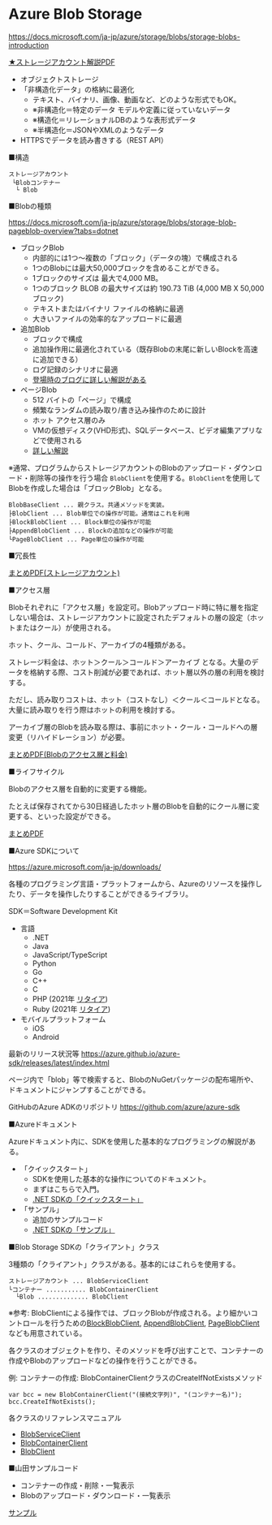 # Azure Blob Storage

https://docs.microsoft.com/ja-jp/azure/storage/blobs/storage-blobs-introduction

[★ストレージアカウント解説PDF](../AZ-104-2023/pdf/ストレージアカウント.pdf)

- オブジェクトストレージ
- 「非構造化データ」の格納に最適化
  - テキスト、バイナリ、画像、動画など、どのような形式でもOK。
  - ※非構造化＝特定のデータ モデルや定義に従っていないデータ
  - ※構造化＝リレーショナルDBのような表形式データ
  - ※半構造化＝JSONやXMLのようなデータ
- HTTPSでデータを読み書きする（REST API）

■構造

```
ストレージアカウント
 └Blobコンテナー
  └ Blob
```

■Blobの種類

https://docs.microsoft.com/ja-jp/azure/storage/blobs/storage-blob-pageblob-overview?tabs=dotnet

- ブロックBlob
  - 内部的には1つ～複数の「ブロック」（データの塊）で構成される
  - 1つのBlobには最大50,000ブロックを含めることができる。
  - 1ブロックのサイズは 最大で4,000 MB。
  - 1つのブロック BLOB の最大サイズは約 190.73 TiB (4,000 MB X 50,000 ブロック)
  - テキストまたはバイナリ ファイルの格納に最適
  - 大きいファイルの効率的なアップロードに最適
- 追加Blob
  - ブロックで構成
  - 追加操作用に最適化されている（既存Blobの末尾に新しいBlockを高速に追加できる）
  - ログ記録のシナリオに最適
  - [登場時のブログに詳しい解説がある](https://satonaoki.wordpress.com/2015/04/15/azure-storage-append-blob/)
- ページBlob
  - 512 バイトの「ページ」で構成
  - 頻繁なランダムの読み取り/書き込み操作のために設計
  - ホット アクセス層のみ
  - VMの仮想ディスク(VHD形式)、SQLデータベース、ビデオ編集アプリなどで使用される
  - [詳しい解説](https://learn.microsoft.com/ja-jp/azure/storage/blobs/storage-blob-pageblob-overview)

※通常、プログラムからストレージアカウントのBlobのアップロード・ダウンロード・削除等の操作を行う場合 `BlobClient`を使用する。`BlobClient`を使用してBlobを作成した場合は「ブロックBlob」となる。

```
BlobBaseClient ... 親クラス。共通メソッドを実装。
├BlobClient ... Blob単位での操作が可能。通常はこれを利用
├BlockBlobClient ... Block単位の操作が可能
├AppendBlobClient ... Blockの追加などの操作が可能
└PageBlobClient ... Page単位の操作が可能
```

■冗長性

<!--
[まとめPDF](../AZ-104/pdf/mod07/ストレージ冗長化.pdf)
-->
[まとめPDF(ストレージアカウント)](../AZ-104-2023/pdf/%E3%82%B9%E3%83%88%E3%83%AC%E3%83%BC%E3%82%B8%E3%82%A2%E3%82%AB%E3%82%A6%E3%83%B3%E3%83%88.pdf)

■アクセス層

Blobそれぞれに「アクセス層」を設定可。Blobアップロード時に特に層を指定しない場合は、ストレージアカウントに設定されたデフォルトの層の設定（ホットまたはクール）が使用される。

ホット、クール、コールド、アーカイブの4種類がある。

ストレージ料金は、ホット＞クール＞コールド＞アーカイブ となる。大量のデータを格納する際、コスト削減が必要であれば、ホット層以外の層の利用を検討する。

ただし、読み取りコストは、ホット（コストなし）＜クール＜コールドとなる。大量に読み取りを行う際はホットの利用を検討する。

アーカイブ層のBlobを読み取る際は、事前にホット・クール・コールドへの層変更（リハイドレーション）が必要。

<!--
[まとめPDF](../AZ-104/pdf/mod07/アクセス層.pdf)
-->

[まとめPDF(Blobのアクセス層と料金)](../AZ-104-2023/pdf/Azure%20Blob%20Storage%E3%81%AE%E6%96%99%E9%87%91.pdf)

■ライフサイクル

Blobのアクセス層を自動的に変更する機能。

たとえば保存されてから30日経過したホット層のBlobを自動的にクール層に変更する、といった設定ができる。

[まとめPDF](../AZ-104/pdf/mod07/ライフサイクルルール.pdf)

■Azure SDKについて

https://azure.microsoft.com/ja-jp/downloads/

各種のプログラミング言語・プラットフォームから、Azureのリソースを操作したり、データを操作したりすることができるライブラリ。

SDK＝Software Development Kit

- 言語
  - .NET
  - Java
  - JavaScript/TypeScript
  - Python
  - Go
  - C++
  - C
  - PHP (2021年 [リタイア](https://github.com/Azure/azure-sdk-for-php))
  - Ruby (2021年 [リタイア](https://github.com/Azure/azure-sdk-for-ruby/blob/master/docs/README.md))
- モバイルプラットフォーム
  - iOS
  - Android

最新のリリース状況等
https://azure.github.io/azure-sdk/releases/latest/index.html

ページ内で「blob」等で検索すると、BlobのNuGetパッケージの配布場所や、ドキュメントにジャンプすることができる。

GitHubのAzure ADKのリポジトリ
https://github.com/azure/azure-sdk


■Azureドキュメント

Azureドキュメント内に、SDKを使用した基本的なプログラミングの解説がある。

- 「クイックスタート」
  - SDKを使用した基本的な操作についてのドキュメント。
  - まずはこちらで入門。
  - [.NET SDKの「クイックスタート」](https://docs.microsoft.com/ja-jp/azure/storage/blobs/storage-quickstart-blobs-dotnet)
- 「サンプル」
  - 追加のサンプルコード
  - [.NET SDKの「サンプル」](https://docs.microsoft.com/ja-jp/azure/storage/blobs/storage-quickstart-blobs-dotnet)


■Blob Storage SDKの「クライアント」クラス

3種類の「クライアント」クラスがある。基本的にはこれらを使用する。

```
ストレージアカウント ... BlobServiceClient
└コンテナー ........... BlobContainerClient
  └Blob .............. BlobClient
```

※参考: BlobClientによる操作では、ブロックBlobが作成される。より細かいコントロールを行うための[BlockBlobClient](https://docs.microsoft.com/en-us/dotnet/api/azure.storage.blobs.specialized.blockblobclient?view=azure-dotnet), [AppendBlobClient](https://docs.microsoft.com/en-us/dotnet/api/azure.storage.blobs.specialized.appendblobclient?view=azure-dotnet), [PageBlobClient](https://docs.microsoft.com/en-us/dotnet/api/azure.storage.blobs.specialized.pageblobclient?view=azure-dotnet) なども用意されている。

各クラスのオブジェクトを作り、そのメソッドを呼び出すことで、コンテナーの作成やBlobのアップロードなどの操作を行うことができる。


例: コンテナーの作成: BlobContainerClientクラスのCreateIfNotExistsメソッド

```
var bcc = new BlobContainerClient("(接続文字列)", "(コンテナー名)");
bcc.CreateIfNotExists();
```

各クラスのリファレンスマニュアル

- [BlobServiceClient](https://docs.microsoft.com/ja-jp/dotnet/api/azure.storage.blobs.blobserviceclient?view=azure-dotnet)
- [BlobContainerClient](https://docs.microsoft.com/ja-jp/dotnet/api/azure.storage.blobs.blobcontainerclient?view=azure-dotnet)
- [BlobClient](https://docs.microsoft.com/ja-jp/dotnet/api/azure.storage.blobs.blobclient?view=azure-dotnet)

■山田サンプルコード

- コンテナーの作成・削除・一覧表示
- Blobのアップロード・ダウンロード・一覧表示

[サンプル](../AZ-204/sample/blob/Program.cs)
